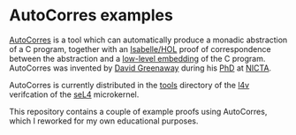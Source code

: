 # AutoCorres examples

[AutoCorres][] is a tool which can automatically produce a monadic abstraction
of a C program, together with an [Isabelle/HOL][Isabelle] proof of
correspondence between the abstraction and a [low-level embedding][c-parser] of
the C program. AutoCorres was invented by [David Greenaway][Greenaway] during
his [PhD][] at [NICTA][].

[AutoCorres]: http://ssrg.nicta.com.au/projects/TS/autocorres/
[Isabelle]: http://isabelle.in.tum.de/
[c-parser]: http://ssrg.nicta.com.au/software/TS/c-parser/
[Greenaway]: http://www.davidgreenaway.com/
[PhD]: http://ssrg.nicta.com.au/publications/nictaabstracts/8758.pdf
[NICTA]: https://www.nicta.com.au/

AutoCorres is currently distributed in the [tools][] directory of the [l4v][]
verifcation of the [seL4][] microkernel.

[tools]: https://github.com/seL4/l4v/tree/master/tools
[l4v]: https://github.com/seL4/l4v
[seL4]: http://sel4.systems/

This repository contains a couple of example proofs using AutoCorres, which I
reworked for my own educational purposes.

